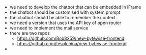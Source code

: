 
- we need to develop the chatbot that can be embedded in iFrame
- the chatbot should be customised with system prompt
- the chatbot should be able to remember the context
- we need a version that uses the API key of open router
- we need to implement the mail service
- there are two repos
  - https://github.com/Bob8259/new-bytewise-frontend
  - https://github.com/tesolchina/new-bytewise-frontend
-
